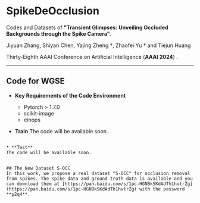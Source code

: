 # SpikeDeOcclusion

Codes and Datasets of **"Transient Glimpses: Unveiling Occluded Backgrounds through the Spike Camera"**.

Jiyuan Zhang, Shiyan Chen, Yajing Zheng $\dagger$, Zhaofei Yu $\dagger$ and Tiejun Huang

 Thirty-Eighth AAAI Conference on Artificial Intelligence (**AAAI 2024**) .
 __________________________________________________
 ## Code for WGSE

* **Key Requirements of the Code Environment**

  * Pytorch > 1.7.0
  * scikit-image
  * einops

* **Train**
The code will be available soon.

```

* **Test**
The code will be available soon.


## The New Dataset S-OCC
In this work, we propose a real dataset "S-OCC" for occlusion removal from spikes. The spike data and ground truth data is available and you can download them at [https://pan.baidu.com/s/1pc-HGNBkSKdAdTh1hvtrZg](https://pan.baidu.com/s/1pc-HGNBkSKdAdTh1hvtrZg) with the password **p2q4**.
